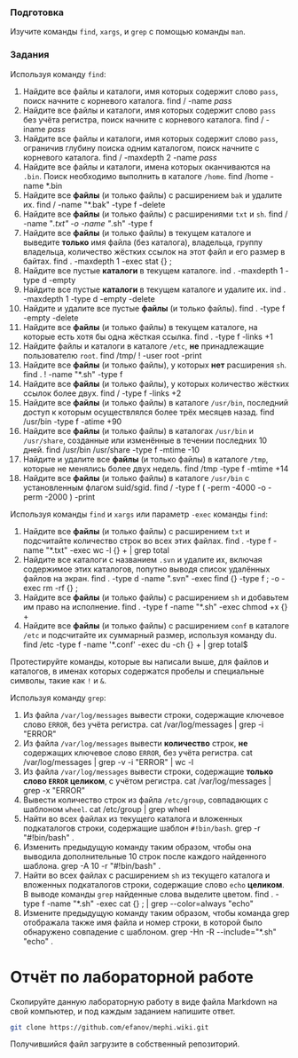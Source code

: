 ### Подготовка

Изучите команды `find`, `xargs`, и `grep` с помощью команды `man`.

### Задания

Используя команду `find`:

1. Найдите все файлы и каталоги, имя которых содержит слово `pass`, поиск начните с корневого каталога.
find / -name *pass*
1. Найдите все файлы и каталоги, имя которых содержит слово `pass` без учёта регистра, поиск начните с корневого каталога.
find / -iname *pass*
1. Найдите все файлы и каталоги, имя которых содержит слово `pass`, ограничив глубину поиска одним каталогом, поиск начните с корневого каталога.
find / -maxdepth 2 -name *pass*
1. Найдите все файлы и каталоги, имена которых оканчиваются на `.bin`. Поиск необходимо выполнить в каталоге `/home`.
find /home -name *.bin
1. Найдите все **файлы** (и только файлы) с расширением `bak` и удалите их.
find / -name "*.bak" -type f -delete
1. Найдите все **файлы** (и только файлы) с расширениями `txt` и `sh`.
find / -name "*.txt" -o -name "*.sh"  -type f
1. Найдите все **файлы** (и только файлы) в текущем каталоге и выведите **только** имя файла (без каталога), владельца, группу владельца, количество жёстких ссылок на этот файл и его размер в байтах.
find . -maxdepth 1 -exec stat \{} \; 
1. Найдите все пустые **каталоги** в текущем каталоге.
ind . -maxdepth 1 -type d -empty
1. Найдите все пустые **каталоги** в текущем каталоге и удалите их.
ind . -maxdepth 1 -type d -empty -delete
1. Найдите и удалите все пустые **файлы** (и только файлы).
find . -type f -empty -delete
1. Найдите все **файлы** (и только файлы) в текущем каталоге, на которые есть хотя бы одна жёсткая ссылка.
find . -type f -links +1
1. Найдите файлы и каталоги в каталоге `/etc`, **не** принадлежащие пользователю `root`.
find /tmp/ \! -user root -print
1. Найдите все **файлы** (и только файлы), у которых **нет** расширения `sh`.
find . \! -name "*.sh" -type f
1. Найдите все **файлы** (и только файлы), у которых количество жёстких ссылок более двух.
find / -type f -links +2
1. Найдите все **файлы** (и только файлы) в каталоге `/usr/bin`, последний доступ к которым осуществлялся более трёх месяцев назад.
find /usr/bin -type f -atime +90
1. Найдите все **файлы** (и только файлы) в каталогах `/usr/bin` и `/usr/share`, созданные или изменённые в течении последних 10 дней.
find /usr/bin /usr/share -type f -mtime -10
1. Найдите и удалите все **файлы** (и только файлы) в каталоге `/tmp`, которые не менялись более двух недель.
find /tmp -type f -mtime +14
1. Найдите все **файлы** (и только файлы) в каталоге `/usr/bin` с установленным флагом suid/sgid.
find / -type f \( -perm -4000 -o -perm -2000 \) -print

Используя команды `find` и `xargs` или параметр `-exec` команды `find`:

1. Найдите все **файлы** (и только файлы) с расширением `txt` и подсчитайте количество строк во всех этих файлах.
find . -type f -name "*.txt" -exec wc -l {} \+ | grep total
1. Найдите все каталоги с названием `.svn` и удалите их, включая содержимое этих каталогов, попутно выводя список удалённых файлов на экран.
find . -type d -name ".svn" -exec find {} -type f \; -o -exec rm -rf {} \;
1. Найдите все **файлы** (и только файлы) с расширением `sh` и добавьтем им право на исполнение.
find . -type f -name "*.sh" -exec chmod +x {} \+
1. Найдите все **файлы** (и только файлы) с расширением `conf` в каталоге `/etc` и подсчитайте их суммарный размер, используя команду du.
find /etc -type f -name '*.conf' -exec du -ch {} + | grep total$

Протестируйте команды, которые вы написали выше, для файлов и каталогов, в именах которых содержатся пробелы и специальные символы, такие как `!` и `&`.

Используя команду `grep`:

1. Из файла `/var/log/messages` вывести строки, содержащие ключевое слово `ERROR`, без учёта регистра.
cat /var/log/messages | grep -i "ERROR"
1. Из файла `/var/log/messages` вывести **количество** строк, **не** содержащих ключевое слово `ERROR`, без учёта регистра.
cat /var/log/messages | grep -v -i "ERROR" | wc -l
1. Из файла `/var/log/messages` вывести строки, содержащие **только слово `ERROR` целиком**, с учётом регистра.
cat /var/log/messages | grep -x "ERROR"
1. Вывести количество строк из файла `/etc/group`, совпадающих с шаблоном `wheel`.
cat /etc/group | grep wheel
1. Найти во всех файлах из текущего каталога и вложенных подкаталогов строки, содержащие шаблон `#!bin/bash`.
grep -r "#\!bin\/bash" .
1. Изменить предыдущую команду таким образом, чтобы она выводила дополнительные 10 строк после каждого найденного шаблона.
grep -A 10 -r "#\!bin\/bash" .
1. Найти во всех файлах с расширением `sh` из текущего каталога и вложенных подкаталогов строки, содержащие слово `echo` **целиком**. В выводе команды `grep` найденные слова выделите цветом.
find . -type f -name "*.sh" -exec cat {} \; | grep --color=always "echo"
1. Измените предыдущую команду таким образом, чтобы команда grep отображала также имя файла и номер строки, в которой было обнаружено совпадение с шаблоном.
grep -Hn -R --include="*.sh" "echo" .

# Отчёт по лабораторной работе

Скопируйте данную лабораторную работу в виде файла Markdown на свой компьютер, и под каждым заданием напишите ответ.

```sh
git clone https://github.com/efanov/mephi.wiki.git
```

Получившийся файл загрузите в собственный репозиторий.
